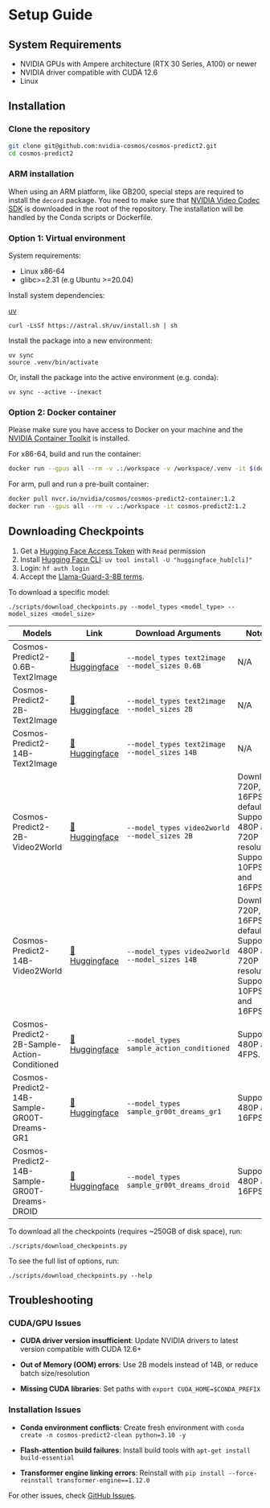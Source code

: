 # Setup Guide

## System Requirements

* NVIDIA GPUs with Ampere architecture (RTX 30 Series, A100) or newer
* NVIDIA driver compatible with CUDA 12.6
* Linux

## Installation

### Clone the repository

```bash
git clone git@github.com:nvidia-cosmos/cosmos-predict2.git
cd cosmos-predict2
```

### ARM installation

When using an ARM platform, like GB200, special steps are required to install the `decord` package.
You need to make sure that [NVIDIA Video Codec SDK](https://developer.nvidia.com/nvidia-video-codec-sdk/download) is downloaded in the root of the repository.
The installation will be handled by the Conda scripts or Dockerfile.

### Option 1: Virtual environment

System requirements:

* Linux x86-64
* glibc>=2.31 (e.g Ubuntu >=20.04)

Install system dependencies:

[uv](https://docs.astral.sh/uv/getting-started/installation/)

```shell
curl -LsSf https://astral.sh/uv/install.sh | sh
```

Install the package into a new environment:

```shell
uv sync
source .venv/bin/activate
```

Or, install the package into the active environment (e.g. conda):

```shell
uv sync --active --inexact
```

### Option 2: Docker container

Please make sure you have access to Docker on your machine and the [NVIDIA Container Toolkit](https://docs.nvidia.com/datacenter/cloud-native/container-toolkit/install-guide.html) is installed.

For x86-64, build and run the container:

```bash
docker run --gpus all --rm -v .:/workspace -v /workspace/.venv -it $(docker build -f uv.Dockerfile .)
```

For arm, pull and run a pre-built container:

```bash
docker pull nvcr.io/nvidia/cosmos/cosmos-predict2-container:1.2
docker run --gpus all --rm -v .:/workspace -it cosmos-predict2:1.2
```

## Downloading Checkpoints

1. Get a [Hugging Face Access Token](https://huggingface.co/settings/tokens) with `Read` permission
2. Install [Hugging Face CLI](https://huggingface.co/docs/huggingface_hub/en/guides/cli): `uv tool install -U "huggingface_hub[cli]"`
3. Login: `hf auth login`
4. Accept the [Llama-Guard-3-8B terms](https://huggingface.co/meta-llama/Llama-Guard-3-8B).

To download a specific model:

```shell
./scripts/download_checkpoints.py --model_types <model_type> --model_sizes <model_size>
```

| Models | Link | Download Arguments | Notes |
|--------|------|--------------------|-------|
| Cosmos-Predict2-0.6B-Text2Image | [🤗 Huggingface](https://huggingface.co/nvidia/Cosmos-Predict2-0.6B-Text2Image) | `--model_types text2image --model_sizes 0.6B` | N/A |
| Cosmos-Predict2-2B-Text2Image | [🤗 Huggingface](https://huggingface.co/nvidia/Cosmos-Predict2-2B-Text2Image) | `--model_types text2image --model_sizes 2B` | N/A |
| Cosmos-Predict2-14B-Text2Image | [🤗 Huggingface](https://huggingface.co/nvidia/Cosmos-Predict2-14B-Text2Image) | `--model_types text2image --model_sizes 14B` | N/A |
| Cosmos-Predict2-2B-Video2World | [🤗 Huggingface](https://huggingface.co/nvidia/Cosmos-Predict2-2B-Video2World) | `--model_types video2world --model_sizes 2B` | Download 720P, 16FPS by default. Supports 480P and 720P resolution. Supports 10FPS and 16FPS |
| Cosmos-Predict2-14B-Video2World | [🤗 Huggingface](https://huggingface.co/nvidia/Cosmos-Predict2-14B-Video2World) | `--model_types video2world --model_sizes 14B` | Download 720P, 16FPS by default. Supports 480P and 720P resolution. Supports 10FPS and 16FPS |
| Cosmos-Predict2-2B-Sample-Action-Conditioned | [🤗 Huggingface](https://huggingface.co/nvidia/Cosmos-Predict2-2B-Sample-Action-Conditioned) | `--model_types sample_action_conditioned` | Supports 480P and 4FPS. |
| Cosmos-Predict2-14B-Sample-GR00T-Dreams-GR1 | [🤗 Huggingface](https://huggingface.co/nvidia/Cosmos-Predict2-14B-Sample-GR00T-Dreams-GR1) | `--model_types sample_gr00t_dreams_gr1` | Supports 480P and 16FPS. |
| Cosmos-Predict2-14B-Sample-GR00T-Dreams-DROID | [🤗 Huggingface](https://huggingface.co/nvidia/Cosmos-Predict2-14B-Sample-GR00T-Dreams-DROID) | `--model_types sample_gr00t_dreams_droid` | Supports 480P and 16FPS. |

To download all the checkpoints (requires ~250GB of disk space), run:

```shell
./scripts/download_checkpoints.py
```

To see the full list of options, run:

```shell
./scripts/download_checkpoints.py --help
```

## Troubleshooting

### CUDA/GPU Issues

* **CUDA driver version insufficient**: Update NVIDIA drivers to latest version compatible with CUDA 12.6+

* **Out of Memory (OOM) errors**: Use 2B models instead of 14B, or reduce batch size/resolution
* **Missing CUDA libraries**: Set paths with `export CUDA_HOME=$CONDA_PREFIX`

### Installation Issues

* **Conda environment conflicts**: Create fresh environment with `conda create -n cosmos-predict2-clean python=3.10 -y`

* **Flash-attention build failures**: Install build tools with `apt-get install build-essential`
* **Transformer engine linking errors**: Reinstall with `pip install --force-reinstall transformer-engine==1.12.0`

For other issues, check [GitHub Issues](https://github.com/nvidia-cosmos/cosmos-predict2/issues).
